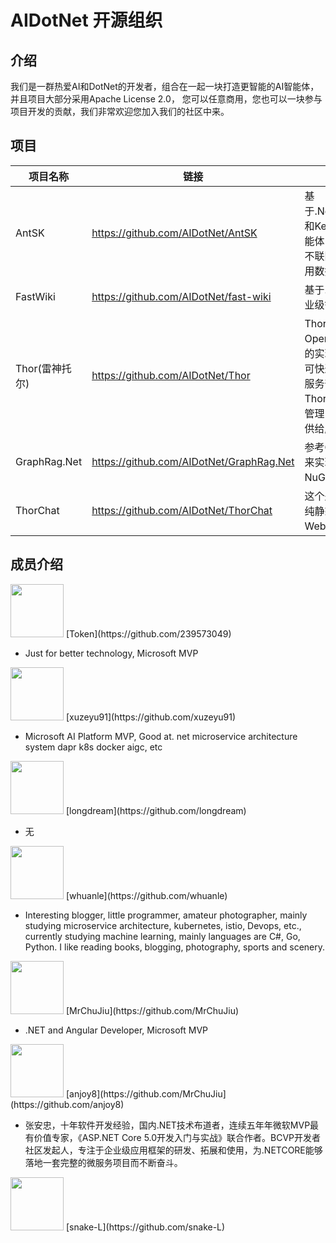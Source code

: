# AIDotNet 开源组织

## 介绍

我们是一群热爱AI和DotNet的开发者，组合在一起一块打造更智能的AI智能体，并且项目大部分采用Apache License 2.0， 您可以任意商用，您也可以一块参与项目开发的贡献，我们非常欢迎您加入我们的社区中来。

## 项目

| 项目名称 | 链接                                  | 描述                                                         |
| -------- | ------------------------------------- | ------------------------------------------------------------ |
| AntSK    | https://github.com/AIDotNet/AntSK     | 基于.Net8+AntBlazor+SemanticKernel 和KernelMemory 打造的AI知识库/智能体，支持本地离线AI大模型。可以不联网离线运行。支持aspire观测应用数据 |
| FastWiki | https://github.com/AIDotNet/fast-wiki | 基于.NET8+React+LobeUI实现的企业级智能客服知识库             |
| Thor(雷神托尔) | https://github.com/AIDotNet/Thor | Thor提供了大部分的AI模型兼容OpenAI的接口格式，并且将所有模型的实现单独成类库打包成SDK使用，可快速使用入门，也可以使用Thor的服务部署成独立的AI中转服务， 在Thor中提供了基本的用户管理和权限管理，并且支持多模型转换，以便提供给服务OpenAI的API风格。 |
| GraphRag.Net | https://github.com/AIDotNet/GraphRag.Net | 参考GraphRag使用 Semantic Kernel 来实现的dotnet版本，可以使用NuGet开箱即用集成到项目中 |
| ThorChat | https://github.com/AIDotNet/ThorChat | 这个是移植lobechat，将next替换成纯静态项目，后台使用.NET 8提供WebApi支持 |

## 成员介绍

<img height="85px" width="85px" src="https://avatars.githubusercontent.com/u/61819790?v=4" />
[Token](https://github.com/239573049)

- Just for better technology, Microsoft MVP

<img height="85px" width="85px" src="https://avatars.githubusercontent.com/u/26290929?v=4" />
[xuzeyu91](https://github.com/xuzeyu91)

-  Microsoft AI Platform MVP, Good at. net microservice architecture system dapr k8s docker aigc, etc

<img height="85px" width="85px" src="https://avatars.githubusercontent.com/u/8108685?v=4" /> 
[longdream](https://github.com/longdream)

- 无

<img height="85px" width="85px" src="https://avatars.githubusercontent.com/u/2189761?v=4" /> 
[whuanle](https://github.com/whuanle)

- Interesting blogger, little programmer, amateur photographer, mainly studying microservice architecture, kubernetes, istio, Devops, etc., currently studying machine learning, mainly languages are C#, Go, Python. I like reading books, blogging, photography, sports and scenery.

<img height="85px" width="85px" src="https://avatars.githubusercontent.com/u/31230864?v=4" />
[MrChuJiu](https://github.com/MrChuJiu)

- .NET and Angular Developer, Microsoft MVP

<img height="85px" width="85px" src="https://avatars.githubusercontent.com/u/28941816?v=4" />
[anjoy8](https://github.com/MrChuJiu](https://github.com/anjoy8)

- 张安忠，十年软件开发经验，国内.NET技术布道者，连续五年年微软MVP最有价值专家，《ASP.NET Core 5.0开发入门与实战》联合作者。BCVP开发者社区发起人，专注于企业级应用框架的研发、拓展和使用，为.NETCORE能够落地一套完整的微服务项目而不断奋斗。

<img height="85px" width="85px" src="https://avatars.githubusercontent.com/u/49057777?v=4" />
[snake-L](https://github.com/snake-L)

